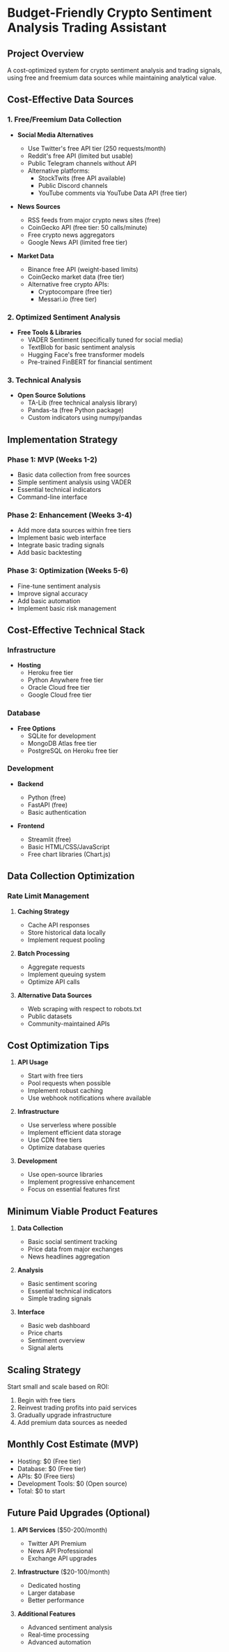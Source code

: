# Budget-Friendly Crypto Sentiment Analysis Trading Assistant
## Project Overview

A cost-optimized system for crypto sentiment analysis and trading signals, using free and freemium data sources while maintaining analytical value.

## Cost-Effective Data Sources

### 1. Free/Freemium Data Collection
- **Social Media Alternatives**
  - Use Twitter's free API tier (250 requests/month)
  - Reddit's free API (limited but usable)
  - Public Telegram channels without API
  - Alternative platforms:
    - StockTwits (free API available)
    - Public Discord channels
    - YouTube comments via YouTube Data API (free tier)

- **News Sources**
  - RSS feeds from major crypto news sites (free)
  - CoinGecko API (free tier: 50 calls/minute)
  - Free crypto news aggregators
  - Google News API (limited free tier)

- **Market Data**
  - Binance free API (weight-based limits)
  - CoinGecko market data (free tier)
  - Alternative free crypto APIs:
    - Cryptocompare (free tier)
    - Messari.io (free tier)

### 2. Optimized Sentiment Analysis
- **Free Tools & Libraries**
  - VADER Sentiment (specifically tuned for social media)
  - TextBlob for basic sentiment analysis
  - Hugging Face's free transformer models
  - Pre-trained FinBERT for financial sentiment

### 3. Technical Analysis
- **Open Source Solutions**
  - TA-Lib (free technical analysis library)
  - Pandas-ta (free Python package)
  - Custom indicators using numpy/pandas

## Implementation Strategy

### Phase 1: MVP (Weeks 1-2)
- Basic data collection from free sources
- Simple sentiment analysis using VADER
- Essential technical indicators
- Command-line interface

### Phase 2: Enhancement (Weeks 3-4)
- Add more data sources within free tiers
- Implement basic web interface
- Integrate basic trading signals
- Add basic backtesting

### Phase 3: Optimization (Weeks 5-6)
- Fine-tune sentiment analysis
- Improve signal accuracy
- Add basic automation
- Implement basic risk management

## Cost-Effective Technical Stack

### Infrastructure
- **Hosting**
  - Heroku free tier
  - Python Anywhere free tier
  - Oracle Cloud free tier
  - Google Cloud free tier

### Database
- **Free Options**
  - SQLite for development
  - MongoDB Atlas free tier
  - PostgreSQL on Heroku free tier

### Development
- **Backend**
  - Python (free)
  - FastAPI (free)
  - Basic authentication

- **Frontend**
  - Streamlit (free)
  - Basic HTML/CSS/JavaScript
  - Free chart libraries (Chart.js)

## Data Collection Optimization

### Rate Limit Management
1. **Caching Strategy**
   - Cache API responses
   - Store historical data locally
   - Implement request pooling

2. **Batch Processing**
   - Aggregate requests
   - Implement queuing system
   - Optimize API calls

3. **Alternative Data Sources**
   - Web scraping with respect to robots.txt
   - Public datasets
   - Community-maintained APIs

## Cost Optimization Tips

1. **API Usage**
   - Start with free tiers
   - Pool requests when possible
   - Implement robust caching
   - Use webhook notifications where available

2. **Infrastructure**
   - Use serverless where possible
   - Implement efficient data storage
   - Use CDN free tiers
   - Optimize database queries

3. **Development**
   - Use open-source libraries
   - Implement progressive enhancement
   - Focus on essential features first

## Minimum Viable Product Features

1. **Data Collection**
   - Basic social sentiment tracking
   - Price data from major exchanges
   - News headlines aggregation

2. **Analysis**
   - Basic sentiment scoring
   - Essential technical indicators
   - Simple trading signals

3. **Interface**
   - Basic web dashboard
   - Price charts
   - Sentiment overview
   - Signal alerts

## Scaling Strategy

Start small and scale based on ROI:
1. Begin with free tiers
2. Reinvest trading profits into paid services
3. Gradually upgrade infrastructure
4. Add premium data sources as needed

## Monthly Cost Estimate (MVP)

- Hosting: $0 (Free tier)
- Database: $0 (Free tier)
- APIs: $0 (Free tiers)
- Development Tools: $0 (Open source)
- Total: $0 to start

## Future Paid Upgrades (Optional)

1. **API Services** ($50-200/month)
   - Twitter API Premium
   - News API Professional
   - Exchange API upgrades

2. **Infrastructure** ($20-100/month)
   - Dedicated hosting
   - Larger database
   - Better performance

3. **Additional Features**
   - Advanced sentiment analysis
   - Real-time processing
   - Advanced automation

